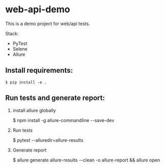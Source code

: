 # web-api-demo

This is a demo project for web/api tests.

Stack:

- PyTest
- Selene
- Allure

## Install requirements:

    $ pip install -e .

## Run tests and generate report:

1. install allure globally

    $ npm install -g allure-commandline --save-dev

2. Run tests

    $ pytest --alluredir=allure-results

3. Generate report

    $ allure generate allure-results --clean -o allure-report && allure open


